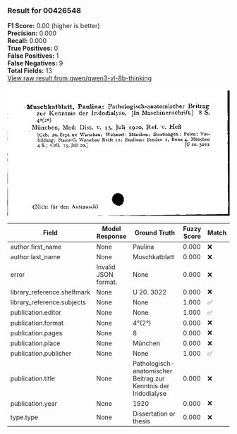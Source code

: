 ### Result for 00426548
**F1 Score:** 0.00 (higher is better)<br>**Precision:** 0.000<br>**Recall:** 0.000<br>**True Positives:** 0<br>**False Positives:** 1<br>**False Negatives:** 9<br>**Total Fields:** 13<br>[View raw result from qwen/qwen3-vl-8b-thinking](https://github.com/RISE-UNIBAS/humanities_data_benchmark/blob/main/results/2025-10-17/T0247/request_T0247_00426548.json)

<img src="https://github.com/RISE-UNIBAS/humanities_data_benchmark/blob/main/benchmarks/zettelkatalog/images/00426548.jpg?raw=true" alt="00426548" width="600px">

| Field | Model Response | Ground Truth | Fuzzy Score | Match |
|-------|----------------|--------------|-------------|-------|
| author.first_name | None | Paulina | 0.000 | ❌ |
| author.last_name | None | Muschkatblatt | 0.000 | ❌ |
| error | Invalid JSON format. | None | 0.000 | ❌ |
| library_reference.shelfmark | None | U 20. 3022 | 0.000 | ❌ |
| library_reference.subjects | None | None | 1.000 | ✅ |
| publication.editor | None | None | 1.000 | ✅ |
| publication.format | None | 4°(2°) | 0.000 | ❌ |
| publication.pages | None | 8 | 0.000 | ❌ |
| publication.place | None | München | 0.000 | ❌ |
| publication.publisher | None | None | 1.000 | ✅ |
| publication.title | None | Pathologisch-anatomischer Beitrag zur Kenntnis der Iridodialyse | 0.000 | ❌ |
| publication.year | None | 1920 | 0.000 | ❌ |
| type.type | None | Dissertation or thesis | 0.000 | ❌ |

